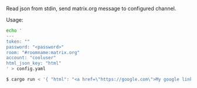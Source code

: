 Read json from stdin, send matrix.org message to configured channel.

Usage:

```bash
echo '
---
token: ""
password: "<password>"
room: "#roomname:matrix.org"
account: "cooluser"
html_json_key: "html"
' > config.yaml

$ cargo run < '{ "html": "<a href=\"https://google.com\">My google link</a>" }'
```
